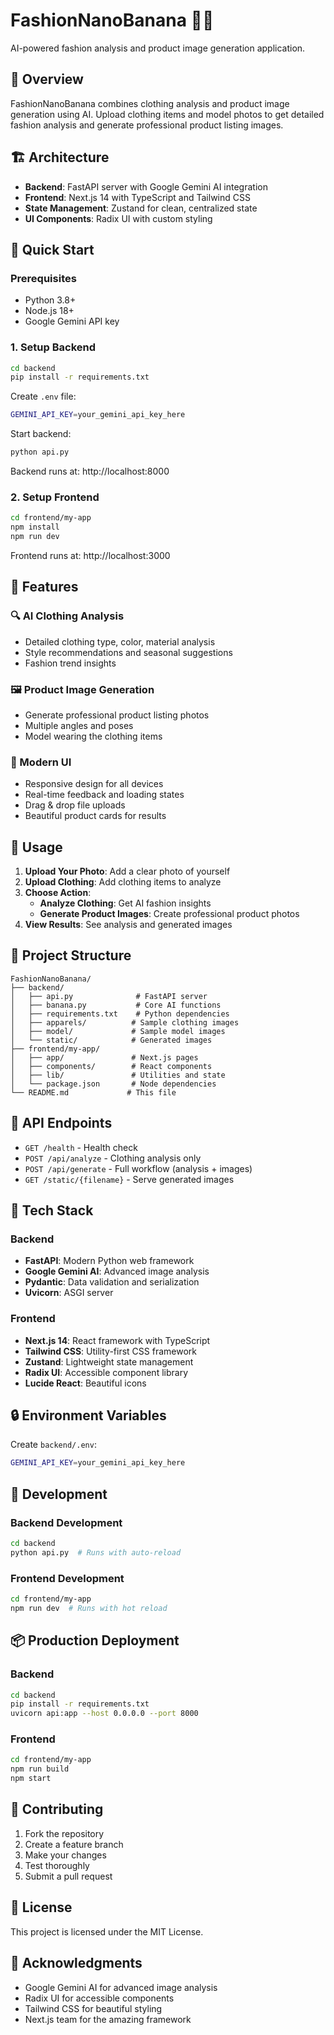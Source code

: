 # FashionNanoBanana 🍌👗

AI-powered fashion analysis and product image generation application.

## 🎯 Overview

FashionNanoBanana combines clothing analysis and product image generation using AI. Upload clothing items and model photos to get detailed fashion analysis and generate professional product listing images.

## 🏗️ Architecture

- **Backend**: FastAPI server with Google Gemini AI integration
- **Frontend**: Next.js 14 with TypeScript and Tailwind CSS
- **State Management**: Zustand for clean, centralized state
- **UI Components**: Radix UI with custom styling

## 🚀 Quick Start

### Prerequisites
- Python 3.8+
- Node.js 18+
- Google Gemini API key

### 1. Setup Backend
```bash
cd backend
pip install -r requirements.txt
```

Create `.env` file:
```bash
GEMINI_API_KEY=your_gemini_api_key_here
```

Start backend:
```bash
python api.py
```
Backend runs at: http://localhost:8000

### 2. Setup Frontend
```bash
cd frontend/my-app
npm install
npm run dev
```
Frontend runs at: http://localhost:3000

## 📱 Features

### 🔍 AI Clothing Analysis
- Detailed clothing type, color, material analysis
- Style recommendations and seasonal suggestions
- Fashion trend insights

### 🖼️ Product Image Generation
- Generate professional product listing photos
- Multiple angles and poses
- Model wearing the clothing items

### 🎨 Modern UI
- Responsive design for all devices
- Real-time feedback and loading states
- Drag & drop file uploads
- Beautiful product cards for results

## 🎯 Usage

1. **Upload Your Photo**: Add a clear photo of yourself
2. **Upload Clothing**: Add clothing items to analyze
3. **Choose Action**:
   - **Analyze Clothing**: Get AI fashion insights
   - **Generate Product Images**: Create professional product photos
4. **View Results**: See analysis and generated images

## 📁 Project Structure

```
FashionNanoBanana/
├── backend/
│   ├── api.py              # FastAPI server
│   ├── banana.py           # Core AI functions
│   ├── requirements.txt    # Python dependencies
│   ├── apparels/          # Sample clothing images
│   ├── model/             # Sample model images
│   └── static/            # Generated images
├── frontend/my-app/
│   ├── app/               # Next.js pages
│   ├── components/        # React components
│   ├── lib/               # Utilities and state
│   └── package.json       # Node dependencies
└── README.md             # This file
```

## 🔧 API Endpoints

- `GET /health` - Health check
- `POST /api/analyze` - Clothing analysis only
- `POST /api/generate` - Full workflow (analysis + images)
- `GET /static/{filename}` - Serve generated images

## 🎨 Tech Stack

### Backend
- **FastAPI**: Modern Python web framework
- **Google Gemini AI**: Advanced image analysis
- **Pydantic**: Data validation and serialization
- **Uvicorn**: ASGI server

### Frontend
- **Next.js 14**: React framework with TypeScript
- **Tailwind CSS**: Utility-first CSS framework
- **Zustand**: Lightweight state management
- **Radix UI**: Accessible component library
- **Lucide React**: Beautiful icons

## 🔒 Environment Variables

Create `backend/.env`:
```bash
GEMINI_API_KEY=your_gemini_api_key_here
```

## 🧪 Development

### Backend Development
```bash
cd backend
python api.py  # Runs with auto-reload
```

### Frontend Development
```bash
cd frontend/my-app
npm run dev  # Runs with hot reload
```

## 📦 Production Deployment

### Backend
```bash
cd backend
pip install -r requirements.txt
uvicorn api:app --host 0.0.0.0 --port 8000
```

### Frontend
```bash
cd frontend/my-app
npm run build
npm start
```

## 🤝 Contributing

1. Fork the repository
2. Create a feature branch
3. Make your changes
4. Test thoroughly
5. Submit a pull request

## 📄 License

This project is licensed under the MIT License.

## 🙏 Acknowledgments

- Google Gemini AI for advanced image analysis
- Radix UI for accessible components
- Tailwind CSS for beautiful styling
- Next.js team for the amazing framework

